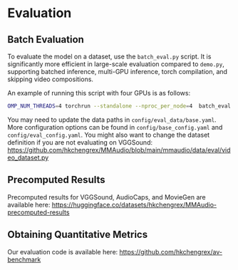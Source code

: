 # Evaluation

## Batch Evaluation

To evaluate the model on a dataset, use the `batch_eval.py` script. It is significantly more efficient in large-scale evaluation compared to `demo.py`, supporting batched inference, multi-GPU inference, torch compilation, and skipping video compositions.

An example of running this script with four GPUs is as follows:

```bash
OMP_NUM_THREADS=4 torchrun --standalone --nproc_per_node=4  batch_eval.py duration_s=8 dataset=vggsound model=small_16k num_workers=8
```

You may need to update the data paths in `config/eval_data/base.yaml`. 
More configuration options can be found in `config/base_config.yaml` and `config/eval_config.yaml`.
You might also want to change the dataset definition if you are not evaluating on VGGSound: https://github.com/hkchengrex/MMAudio/blob/main/mmaudio/data/eval/video_dataset.py

## Precomputed Results

Precomputed results for VGGSound, AudioCaps, and MovieGen are available here: https://huggingface.co/datasets/hkchengrex/MMAudio-precomputed-results

## Obtaining Quantitative Metrics

Our evaluation code is available here: https://github.com/hkchengrex/av-benchmark

